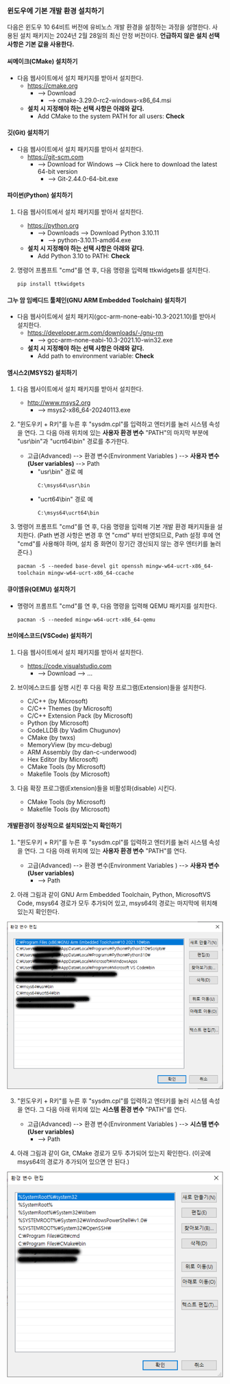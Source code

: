 ### 윈도우에 기본 개발 환경 설치하기

다음은 윈도우 10 64비트 버전에 유비노스 개발 환경을 설정하는 과정을 설명한다.
사용된 설치 패키지는 2024년 2월 28일의 최신 안정 버전이다.
__언급하지 않은 설치 선택 사항은 기본 값을 사용한다.__

#### 씨메이크(CMake) 설치하기

* 다음 웹사이트에서 설치 패키지를 받아서 설치한다.
    * <https://cmake.org>
        + --> Download
            - --> cmake-3.29.0-rc2-windows-x86_64.msi
    * __설치 시 지정해야 하는 선택 사항은 아래와 같다.__
        + Add CMake to the system PATH for all users: __Check__

#### 깃(Git) 설치하기

* 다음 웹사이트에서 설치 패키지를 받아서 설치한다.
    * <https://git-scm.com>
        + --> Download for Windows --> Click here to download the latest 64-bit version
            - --> Git-2.44.0-64-bit.exe

#### 파이썬(Python) 설치하기

1. 다음 웹사이트에서 설치 패키지를 받아서 설치한다.
    * <https://python.org>
        + --> Downloads --> Download Python 3.10.11
            - --> python-3.10.11-amd64.exe
    * __설치 시 지정해야 하는 선택 사항은 아래와 같다.__
        + Add Python 3.10 to PATH: __Check__

2. 명령어 프롬프트 "cmd"를 연 후, 다음 명령을 입력해 ttkwidgets를 설치한다.
    ```
    pip install ttkwidgets
    ```

#### 그누 암 임베디드 툴체인(GNU ARM Embedded Toolchain) 설치하기

* 다음 웹사이트에서 설치 패키지(gcc-arm-none-eabi-10.3-2021.10)를 받아서 설치한다.
    * <https://developer.arm.com/downloads/-/gnu-rm>
        + --> gcc-arm-none-eabi-10.3-2021.10-win32.exe
    * __설치 시 지정해야 하는 선택 사항은 아래와 같다.__
        + Add path to environment variable: __Check__

#### 엠시스2(MSYS2) 설치하기

1. 다음 웹사이트에서 설치 패키지를 받아서 설치한다.
    * <http://www.msys2.org>
        + --> msys2-x86_64-20240113.exe
2. "윈도우키 + R키"를 누른 후 "sysdm.cpl"를 입력하고 엔터키를 눌러 시스템 속성을 연다. 그 다음 아래 위치에 있는 __사용자 환경 변수__ "PATH"의 마지막 부분에 "usr\bin"과 "ucrt64\bin" 경로를 추가한다.
    * 고급(Advanced) --> 환경 변수(Environment Variables ) --> __사용자 변수(User variables)__ --> Path
        + "usr\bin" 경로 예
            ```
            C:\msys64\usr\bin
            ```
        + "ucrt64\bin" 경로 예
            ```
            C:\msys64\ucrt64\bin
            ```

3. 명령어 프롬프트 "cmd"를 연 후, 다음 명령을 입력해 기본 개발 환경 패키지들을 설치한다.
(Path 변경 사항은 변경 후 연 "cmd" 부터 반영되므로, Path 설정 후에 연 "cmd"를 사용해야 하며, 설치 중 화면이 장기간 갱신되지 않는 경우 엔터키를 눌러준다.)
    ```
    pacman -S --needed base-devel git openssh mingw-w64-ucrt-x86_64-toolchain mingw-w64-ucrt-x86_64-ccache
    ```

#### 큐이엠유(QEMU) 설치하기

* 명령어 프롬프트 "cmd"를 연 후, 다음 명령을 입력해 QEMU 패키지를 설치한다.
    ```
    pacman -S --needed mingw-w64-ucrt-x86_64-qemu
    ```

#### 브이에스코드(VSCode) 설치하기

1. 다음 웹사이트에서 설치 패키지를 받아서 설치한다.
    * <https://code.visualstudio.com>
        + --> Download --> ...

2. 브이에스코드를 실행 시킨 후 다음 확장 프로그램(Extension)들을 설치한다.
    * C/C++ (by Microsoft)
    * C/C++ Themes (by Microsoft)
    * C/C++ Extension Pack (by Microsoft)
    * Python (by Microsoft)
    * CodeLLDB (by Vadim Chugunov)
    * CMake (by twxs)
    * MemoryView (by mcu-debug)
    * ARM Assembly (by dan-c-underwood)
    * Hex Editor (by Microsoft)
    * CMake Tools (by Microsoft)
    * Makefile Tools (by Microsoft)

3. 다음 확장 프로그램(Extension)들을 비활성화(disable) 시킨다.
    * CMake Tools (by Microsoft)
    * Makefile Tools (by Microsoft)

#### 개발환경이 정상적으로 설치되었는지 확인하기

1. "윈도우키 + R키"를 누른 후 "sysdm.cpl"를 입력하고 엔터키를 눌러 시스템 속성을 연다. 그 다음 아래 위치에 있는 __사용자 환경 변수__ "PATH"를 연다.
    * 고급(Advanced) --> 환경 변수(Environment Variables ) --> __사용자 변수(User variables)__
        + --> Path

2. 아래 그림과 같이 GNU Arm Embedded Toolchain, Python, MicrosoftVS Code, msys64 경로가 모두 추가되어 있고, msys64의 경로는 마지막에 위치해 있는지 확인한다.

![윈도우 사용자 환경 변수](../figure/image//windows10_user_environment_variables.png)

3. "윈도우키 + R키"를 누른 후 "sysdm.cpl"를 입력하고 엔터키를 눌러 시스템 속성을 연다. 그 다음 아래 위치에 있는 __시스템 환경 변수__ "PATH"를 연다.
    * 고급(Advanced) --> 환경 변수(Environment Variables ) --> __시스템 변수(User variables)__
        + --> Path

4. 아래 그림과 같이 Git, CMake 경로가 모두 추가되어 있는지 확인한다. (이곳에 msys64의 경로가 추가되어 있으면 안 된다.)

![윈도우 시스템 환경 변수](../figure/image//windows10_system_environment_variables.png)

